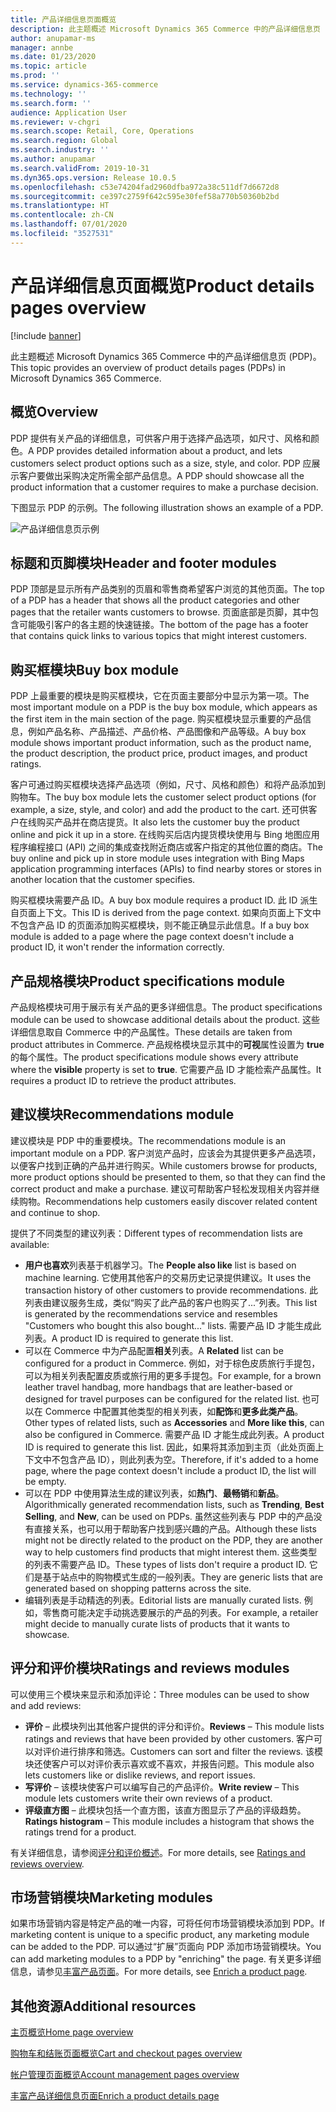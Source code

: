 ```yaml
---
title: 产品详细信息页面概览
description: 此主题概述 Microsoft Dynamics 365 Commerce 中的产品详细信息页 (PDP)。
author: anupamar-ms
manager: annbe
ms.date: 01/23/2020
ms.topic: article
ms.prod: ''
ms.service: dynamics-365-commerce
ms.technology: ''
ms.search.form: ''
audience: Application User
ms.reviewer: v-chgri
ms.search.scope: Retail, Core, Operations
ms.search.region: Global
ms.search.industry: ''
ms.author: anupamar
ms.search.validFrom: 2019-10-31
ms.dyn365.ops.version: Release 10.0.5
ms.openlocfilehash: c53e74204fad2960dfba972a38c511df7d6672d8
ms.sourcegitcommit: ce397c2759f642c595e30fef58a770b50360b2bd
ms.translationtype: HT
ms.contentlocale: zh-CN
ms.lasthandoff: 07/01/2020
ms.locfileid: "3527531"
---
```

# <a name="product-details-pages-overview"></a><span data-ttu-id="eb26e-103">产品详细信息页面概览</span><span class="sxs-lookup"><span data-stu-id="eb26e-103">Product details pages overview</span></span>

[!include [banner](includes/banner.md)]

<span data-ttu-id="eb26e-104">此主题概述 Microsoft Dynamics 365 Commerce 中的产品详细信息页 (PDP)。</span><span class="sxs-lookup"><span data-stu-id="eb26e-104">This topic provides an overview of product details pages (PDPs) in Microsoft Dynamics 365 Commerce.</span></span>

## <a name="overview"></a><span data-ttu-id="eb26e-105">概览</span><span class="sxs-lookup"><span data-stu-id="eb26e-105">Overview</span></span>

<span data-ttu-id="eb26e-106">PDP 提供有关产品的详细信息，可供客户用于选择产品选项，如尺寸、风格和颜色。</span><span class="sxs-lookup"><span data-stu-id="eb26e-106">A PDP provides detailed information about a product, and lets customers select product options such as a size, style, and color.</span></span> <span data-ttu-id="eb26e-107">PDP 应展示客户要做出采购决定所需全部产品信息。</span><span class="sxs-lookup"><span data-stu-id="eb26e-107">A PDP should showcase all the product information that a customer requires to make a purchase decision.</span></span>

<span data-ttu-id="eb26e-108">下图显示 PDP 的示例。</span><span class="sxs-lookup"><span data-stu-id="eb26e-108">The following illustration shows an example of a PDP.</span></span>

![产品详细信息页示例](./media/pdp.PNG)

## <a name="header-and-footer-modules"></a><span data-ttu-id="eb26e-110">标题和页脚模块</span><span class="sxs-lookup"><span data-stu-id="eb26e-110">Header and footer modules</span></span>

<span data-ttu-id="eb26e-111">PDP 顶部是显示所有产品类别的页眉和零售商希望客户浏览的其他页面。</span><span class="sxs-lookup"><span data-stu-id="eb26e-111">The top of a PDP has a header that shows all the product categories and other pages that the retailer wants customers to browse.</span></span> <span data-ttu-id="eb26e-112">页面底部是页脚，其中包含可能吸引客户的各主题的快速链接。</span><span class="sxs-lookup"><span data-stu-id="eb26e-112">The bottom of the page has a footer that contains quick links to various topics that might interest customers.</span></span>

## <a name="buy-box-module"></a><span data-ttu-id="eb26e-113">购买框模块</span><span class="sxs-lookup"><span data-stu-id="eb26e-113">Buy box module</span></span>

<span data-ttu-id="eb26e-114">PDP 上最重要的模块是购买框模块，它在页面主要部分中显示为第一项。</span><span class="sxs-lookup"><span data-stu-id="eb26e-114">The most important module on a PDP is the buy box module, which appears as the first item in the main section of the page.</span></span> <span data-ttu-id="eb26e-115">购买框模块显示重要的产品信息，例如产品名称、产品描述、产品价格、产品图像和产品等级。</span><span class="sxs-lookup"><span data-stu-id="eb26e-115">A buy box module shows important product information, such as the product name, the product description, the product price, product images, and product ratings.</span></span>

<span data-ttu-id="eb26e-116">客户可通过购买框模块选择产品选项（例如，尺寸、风格和颜色）和将产品添加到购物车。</span><span class="sxs-lookup"><span data-stu-id="eb26e-116">The buy box module lets the customer select product options (for example, a size, style, and color) and add the product to the cart.</span></span> <span data-ttu-id="eb26e-117">还可供客户在线购买产品并在商店提货。</span><span class="sxs-lookup"><span data-stu-id="eb26e-117">It also lets the customer buy the product online and pick it up in a store.</span></span> <span data-ttu-id="eb26e-118">在线购买后店内提货模块使用与 Bing 地图应用程序编程接口 (API) 之间的集成查找附近商店或客户指定的其他位置的商店。</span><span class="sxs-lookup"><span data-stu-id="eb26e-118">The buy online and pick up in store module uses integration with Bing Maps application programming interfaces (APIs) to find nearby stores or stores in another location that the customer specifies.</span></span>

<span data-ttu-id="eb26e-119">购买框模块需要产品 ID。</span><span class="sxs-lookup"><span data-stu-id="eb26e-119">A buy box module requires a product ID.</span></span> <span data-ttu-id="eb26e-120">此 ID 派生自页面上下文。</span><span class="sxs-lookup"><span data-stu-id="eb26e-120">This ID is derived from the page context.</span></span> <span data-ttu-id="eb26e-121">如果向页面上下文中不包含产品 ID 的页面添加购买框模块，则不能正确显示此信息。</span><span class="sxs-lookup"><span data-stu-id="eb26e-121">If a buy box module is added to a page where the page context doesn't include a product ID, it won't render the information correctly.</span></span>

## <a name="product-specifications-module"></a><span data-ttu-id="eb26e-122">产品规格模块</span><span class="sxs-lookup"><span data-stu-id="eb26e-122">Product specifications module</span></span>

<span data-ttu-id="eb26e-123">产品规格模块可用于展示有关产品的更多详细信息。</span><span class="sxs-lookup"><span data-stu-id="eb26e-123">The product specifications module can be used to showcase additional details about the product.</span></span> <span data-ttu-id="eb26e-124">这些详细信息取自 Commerce 中的产品属性。</span><span class="sxs-lookup"><span data-stu-id="eb26e-124">These details are taken from product attributes in Commerce.</span></span> <span data-ttu-id="eb26e-125">产品规格模块显示其中的**可视**属性设置为 **true** 的每个属性。</span><span class="sxs-lookup"><span data-stu-id="eb26e-125">The product specifications module shows every attribute where the **visible** property is set to **true**.</span></span> <span data-ttu-id="eb26e-126">它需要产品 ID 才能检索产品属性。</span><span class="sxs-lookup"><span data-stu-id="eb26e-126">It requires a product ID to retrieve the product attributes.</span></span>

## <a name="recommendations-module"></a><span data-ttu-id="eb26e-127">建议模块</span><span class="sxs-lookup"><span data-stu-id="eb26e-127">Recommendations module</span></span>

<span data-ttu-id="eb26e-128">建议模块是 PDP 中的重要模块。</span><span class="sxs-lookup"><span data-stu-id="eb26e-128">The recommendations module is an important module on a PDP.</span></span> <span data-ttu-id="eb26e-129">客户浏览产品时，应该会为其提供更多产品选项，以便客户找到正确的产品并进行购买。</span><span class="sxs-lookup"><span data-stu-id="eb26e-129">While customers browse for products, more product options should be presented to them, so that they can find the correct product and make a purchase.</span></span> <span data-ttu-id="eb26e-130">建议可帮助客户轻松发现相关内容并继续购物。</span><span class="sxs-lookup"><span data-stu-id="eb26e-130">Recommendations help customers easily discover related content and continue to shop.</span></span>

<span data-ttu-id="eb26e-131">提供了不同类型的建议列表：</span><span class="sxs-lookup"><span data-stu-id="eb26e-131">Different types of recommendation lists are available:</span></span>

- <span data-ttu-id="eb26e-132">**用户也喜欢**列表基于机器学习。</span><span class="sxs-lookup"><span data-stu-id="eb26e-132">The **People also like** list is based on machine learning.</span></span> <span data-ttu-id="eb26e-133">它使用其他客户的交易历史记录提供建议。</span><span class="sxs-lookup"><span data-stu-id="eb26e-133">It uses the transaction history of other customers to provide recommendations.</span></span> <span data-ttu-id="eb26e-134">此列表由建议服务生成，类似“购买了此产品的客户也购买了...”列表。</span><span class="sxs-lookup"><span data-stu-id="eb26e-134">This list is generated by the recommendations service and resembles "Customers who bought this also bought..." lists.</span></span> <span data-ttu-id="eb26e-135">需要产品 ID 才能生成此列表。</span><span class="sxs-lookup"><span data-stu-id="eb26e-135">A product ID is required to generate this list.</span></span>
- <span data-ttu-id="eb26e-136">可以在 Commerce 中为产品配置**相关**列表。</span><span class="sxs-lookup"><span data-stu-id="eb26e-136">A **Related** list can be configured for a product in Commerce.</span></span> <span data-ttu-id="eb26e-137">例如，对于棕色皮质旅行手提包，可以为相关列表配置皮质或旅行用的更多手提包。</span><span class="sxs-lookup"><span data-stu-id="eb26e-137">For example, for a brown leather travel handbag, more handbags that are leather-based or designed for travel purposes can be configured for the related list.</span></span> <span data-ttu-id="eb26e-138">也可以在 Commerce 中配置其他类型的相关列表，如**配饰**和**更多此类产品**。</span><span class="sxs-lookup"><span data-stu-id="eb26e-138">Other types of related lists, such as **Accessories** and **More like this**, can also be configured in Commerce.</span></span> <span data-ttu-id="eb26e-139">需要产品 ID 才能生成此列表。</span><span class="sxs-lookup"><span data-stu-id="eb26e-139">A product ID is required to generate this list.</span></span> <span data-ttu-id="eb26e-140">因此，如果将其添加到主页（此处页面上下文中不包含产品 ID），则此列表为空。</span><span class="sxs-lookup"><span data-stu-id="eb26e-140">Therefore, if it's added to a home page, where the page context doesn't include a product ID, the list will be empty.</span></span>
- <span data-ttu-id="eb26e-141">可以在 PDP 中使用算法生成的建议列表，如**热门**、**最畅销**和**新品**。</span><span class="sxs-lookup"><span data-stu-id="eb26e-141">Algorithmically generated recommendation lists, such as **Trending**, **Best Selling**, and **New**, can be used on PDPs.</span></span> <span data-ttu-id="eb26e-142">虽然这些列表与 PDP 中的产品没有直接关系，也可以用于帮助客户找到感兴趣的产品。</span><span class="sxs-lookup"><span data-stu-id="eb26e-142">Although these lists might not be directly related to the product on the PDP, they are another way to help customers find products that might interest them.</span></span> <span data-ttu-id="eb26e-143">这些类型的列表不需要产品 ID。</span><span class="sxs-lookup"><span data-stu-id="eb26e-143">These types of lists don't require a product ID.</span></span> <span data-ttu-id="eb26e-144">它们是基于站点中的购物模式生成的一般列表。</span><span class="sxs-lookup"><span data-stu-id="eb26e-144">They are generic lists that are generated based on shopping patterns across the site.</span></span>
- <span data-ttu-id="eb26e-145">编辑列表是手动精选的列表。</span><span class="sxs-lookup"><span data-stu-id="eb26e-145">Editorial lists are manually curated lists.</span></span> <span data-ttu-id="eb26e-146">例如，零售商可能决定手动挑选要展示的产品的列表。</span><span class="sxs-lookup"><span data-stu-id="eb26e-146">For example, a retailer might decide to manually curate lists of products that it wants to showcase.</span></span>

## <a name="ratings-and-reviews-modules"></a><span data-ttu-id="eb26e-147">评分和评价模块</span><span class="sxs-lookup"><span data-stu-id="eb26e-147">Ratings and reviews modules</span></span>

<span data-ttu-id="eb26e-148">可以使用三个模块来显示和添加评论：</span><span class="sxs-lookup"><span data-stu-id="eb26e-148">Three modules can be used to show and add reviews:</span></span>

- <span data-ttu-id="eb26e-149">**评价** – 此模块列出其他客户提供的评分和评价。</span><span class="sxs-lookup"><span data-stu-id="eb26e-149">**Reviews** – This module lists ratings and reviews that have been provided by other customers.</span></span> <span data-ttu-id="eb26e-150">客户可以对评价进行排序和筛选。</span><span class="sxs-lookup"><span data-stu-id="eb26e-150">Customers can sort and filter the reviews.</span></span> <span data-ttu-id="eb26e-151">该模块还使客户可以对评价表示喜欢或不喜欢，并报告问题。</span><span class="sxs-lookup"><span data-stu-id="eb26e-151">This module also lets customers like or dislike reviews, and report issues.</span></span>
- <span data-ttu-id="eb26e-152">**写评价** – 该模块使客户可以编写自己的产品评价。</span><span class="sxs-lookup"><span data-stu-id="eb26e-152">**Write review** – This module lets customers write their own reviews of a product.</span></span>
- <span data-ttu-id="eb26e-153">**评级直方图** – 此模块包括一个直方图，该直方图显示了产品的评级趋势。</span><span class="sxs-lookup"><span data-stu-id="eb26e-153">**Ratings histogram** – This module includes a histogram that shows the ratings trend for a product.</span></span>

<span data-ttu-id="eb26e-154">有关详细信息，请参阅[评分和评价概述](ratings-reviews-overview.md)。</span><span class="sxs-lookup"><span data-stu-id="eb26e-154">For more details, see [Ratings and reviews overview](ratings-reviews-overview.md).</span></span>

## <a name="marketing-modules"></a><span data-ttu-id="eb26e-155">市场营销模块</span><span class="sxs-lookup"><span data-stu-id="eb26e-155">Marketing modules</span></span>

<span data-ttu-id="eb26e-156">如果市场营销内容是特定产品的唯一内容，可将任何市场营销模块添加到 PDP。</span><span class="sxs-lookup"><span data-stu-id="eb26e-156">If marketing content is unique to a specific product, any marketing module can be added to the PDP.</span></span> <span data-ttu-id="eb26e-157">可以通过“扩展”页面向 PDP 添加市场营销模块。</span><span class="sxs-lookup"><span data-stu-id="eb26e-157">You can add marketing modules to a PDP by "enriching" the page.</span></span> <span data-ttu-id="eb26e-158">有关更多详细信息，请参见[丰富产品页面](enrich-product-page.md)。</span><span class="sxs-lookup"><span data-stu-id="eb26e-158">For more details, see [Enrich a product page](enrich-product-page.md).</span></span>

## <a name="additional-resources"></a><span data-ttu-id="eb26e-159">其他资源</span><span class="sxs-lookup"><span data-stu-id="eb26e-159">Additional resources</span></span>

[<span data-ttu-id="eb26e-160">主页概览</span><span class="sxs-lookup"><span data-stu-id="eb26e-160">Home page overview</span></span>](quick-tour-home-page.md)

[<span data-ttu-id="eb26e-161">购物车和结账页面概览</span><span class="sxs-lookup"><span data-stu-id="eb26e-161">Cart and checkout pages overview</span></span>](quick-tour-cart-checkout.md)

[<span data-ttu-id="eb26e-162">帐户管理页面概览</span><span class="sxs-lookup"><span data-stu-id="eb26e-162">Account management pages overview</span></span>](quick-tour-account-management.md)

[<span data-ttu-id="eb26e-163">丰富产品详细信息页面</span><span class="sxs-lookup"><span data-stu-id="eb26e-163">Enrich a product details page</span></span>](enrich-product-page.md)
